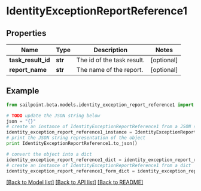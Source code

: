 # IdentityExceptionReportReference1


## Properties

Name | Type | Description | Notes
------------ | ------------- | ------------- | -------------
**task_result_id** | **str** | The id of the task result. | [optional] 
**report_name** | **str** | The name of the report. | [optional] 

## Example

```python
from sailpoint.beta.models.identity_exception_report_reference1 import IdentityExceptionReportReference1

# TODO update the JSON string below
json = "{}"
# create an instance of IdentityExceptionReportReference1 from a JSON string
identity_exception_report_reference1_instance = IdentityExceptionReportReference1.from_json(json)
# print the JSON string representation of the object
print IdentityExceptionReportReference1.to_json()

# convert the object into a dict
identity_exception_report_reference1_dict = identity_exception_report_reference1_instance.to_dict()
# create an instance of IdentityExceptionReportReference1 from a dict
identity_exception_report_reference1_form_dict = identity_exception_report_reference1.from_dict(identity_exception_report_reference1_dict)
```
[[Back to Model list]](../README.md#documentation-for-models) [[Back to API list]](../README.md#documentation-for-api-endpoints) [[Back to README]](../README.md)



